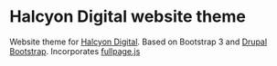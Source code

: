 <!-- @file Instructions for subtheming using the CDN Starterkit. -->
<!-- @defgroup sub_theming_cdn -->
<!-- @ingroup sub_theming -->
# Halcyon Digital website theme 

Website theme for [Halcyon Digital]. Based on Bootstrap 3 and [Drupal Bootstrap]. Incorporates [fullpage.js]

[Halcyon Digital]: https://halcyon.digital
[Drupal Bootstrap]: https://www.drupal.org/project/bootstrap
[fullpage.js]:  https://github.com/alvarotrigo/fullPage.js
